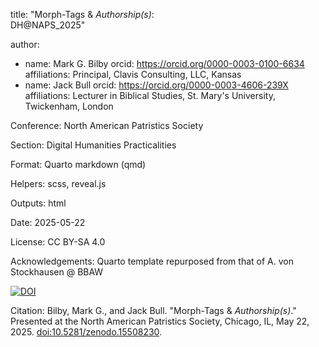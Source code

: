 title: "Morph-Tags & *Authorship(s)*: <br>DH@NAPS_2025"

author: 
  - name: Mark G. Bilby
    orcid: https://orcid.org/0000-0003-0100-6634
    affiliations: Principal, Clavis Consulting, LLC, Kansas
  - name: Jack Bull
    orcid: https://orcid.org/0000-0003-4606-239X
    affiliations: Lecturer in Biblical Studies, St. Mary's University, Twickenham, London

Conference: North American Patristics Society

Section: Digital Humanities Practicalities

Format: Quarto markdown (qmd)

Helpers: scss, reveal.js

Outputs: html

Date: 2025-05-22

License: CC BY-SA 4.0

Acknowledgements: Quarto template repurposed from that of A. von Stockhausen @ BBAW

[![DOI](https://zenodo.org/badge/989844857.svg)](https://doi.org/10.5281/zenodo.15508230)

Citation: Bilby, Mark G., and Jack Bull. "Morph-Tags & *Authorship(s)*." Presented at the North American Patristics Society, Chicago, IL, May 22, 2025. [doi:10.5281/zenodo.15508230](https://doi.org/10.5281/zenodo.15508230).
